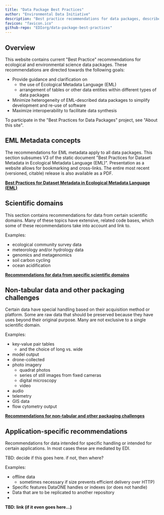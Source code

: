 ```yaml
--- 
title: "Data Package Best Practices"
author: "Environmental Data Initiative"
description: "Best practice recommendations for data packages, described by Ecological Metadata Language (EML)."
favicon: "favicon.ico"
github-repo: "EDIorg/data-package-best-practices"
---
```


## Overview
This website contains current \"Best Practice\" recommendations for ecological and environmental science data packages. These recommendations are directed towards the following goals:

- Provide guidance and clarification on
  - the use of Ecological Metadata Language (EML)
  - arrangement of tables or other data entities within different types of data packages
- Minimize heterogeneity of EML-described data packages to simplify development and re-use of software
- Maximize interoperability to facilitate data synthesis

To participate in the "Best Practices for Data Packages" project, see "About this site".


## EML Metadata concepts
The recommendations for EML metadata apply to all data packages. This section subsumes V3 of the static document "Best Practices for Dataset Metadata in Ecological Metadata Language (EML)". Presentation as a website allows for bookmarking and cross-links. The entire most recent (versioned, citable) release is also available as a PDF. 


 **[Best Practices for Dataset Metadata in Ecological Metadata Language (EML)](EMLmetadata/index.html)**
  
## Scientific domains
This section contains recommendations for data from certain scientific domains. Many of these topics have extensive, related code bases, which some of these recommendations take into account and link to. 

Examples:

- ecological community survey data
- meteorology and/or hydrology data
- genomics and metagenomics
- soil carbon cycling
- ocean acidification 
  
**[Recommendations for data from specific scientific domains](scientific_domain/index.html)**
  
## Non-tabular data and other packaging challenges
Certain data have special handling based on their acquisition method or platform. Some are raw data that should be preserved because they have uses beyond their original purpose. Many are not exclusive to a single scientific domain. 

Examples:

- key-value pair tables 
  - and the choice of long vs. wide
- model output
- drone-collected
- photo imagery
  - quadrat photos
  - series of still images from fixed cameras
  - digital microscopy
  - video
- audio
- telemetry
- GIS data
- flow cytometry output

**[Recommendations for non-tabular and other packaging challenges](non_tabular/index.html)**

## Application-specific recommendations
Recommendations for data intended for specific handling or intended for certain applications. In most cases these are mediated by EDI.

TBD: decide if this goes here. if not, then where?

Examples:

- offline data 
  - sometimes necessary if size prevents efficient delivery over HTTP)
- Specific features DataONE handles or indexes (or does not handle)
- Data that are to be replicated to another repository 
- 

**TBD: link (if it even goes here...)** 



